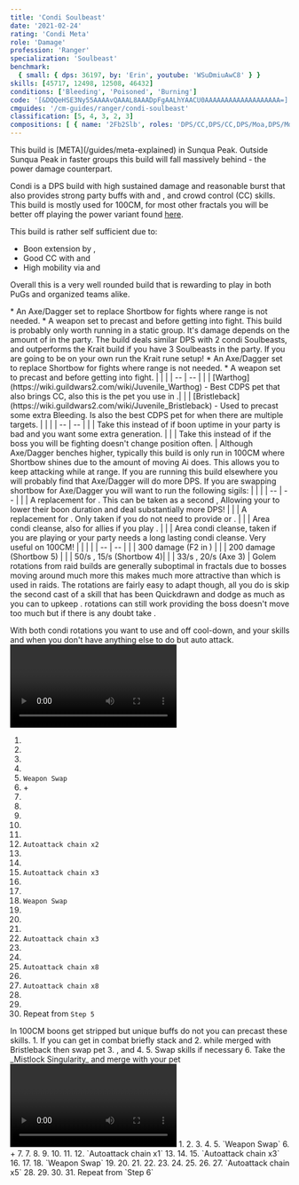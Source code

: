 ```yaml
---
title: 'Condi Soulbeast'
date: '2021-02-24'
rating: 'Condi Meta'
role: 'Damage'
profession: 'Ranger'
specialization: 'Soulbeast'
benchmark:
  { small: { dps: 36197, by: 'Erin', youtube: 'WSuDmiuAwC8' } }
skills: [45717, 12498, 12508, 46432]
conditions: ['Bleeding', 'Poisoned', 'Burning']
code: '[&DQQeHSE3Ny55AAAAvQAAAL8AAADpFgAALhYAACU0AAAAAAAAAAAAAAAAAAA=]'
cmguides: '/cm-guides/ranger/condi-soulbeast'
classification: [5, 4, 3, 2, 3]
compositions: [ { name: '2Fb2Slb', roles: 'DPS/CC,DPS/CC,DPS/Moa,DPS/Moa,DPS/Alacrity/CC', composition: 'Firebrand,Firebrand,Soulbeast,Soulbeast,Renegade' }]
---
```


<Message>
This build is [META](/guides/meta-explained) in Sunqua Peak. Outside Sunqua Peak in faster groups this build will fall massively behind <Specialization name="Soulbeast" text="Power Soulbeast"/> - the power damage counterpart.
</Message>


Condi <Specialization name="Soulbeast"/> is a DPS build with high sustained damage and reasonable burst that also provides strong party buffs with <Skill name="Sun Spirit"/> and <Skill name="One Wolf Pack"/>, and crowd control (CC) skills. This build is mostly used for 100CM, for most other fractals you will be better off playing the power variant found [here](/builds/ranger/power-soulbeast/).


This build is rather self sufficient due to:
- Boon extension by <Trait name="Essence of speed"/>, <Skill name="We heal as one"/> 
- Good CC with <Skill id="46432"/> and <Skill name="Concussion Shot"/>
- High mobility via <Skill name="Instinctive Engage"/> and <Skill name="Quick Shot"/>

Overall this is a very well rounded build that is rewarding to play in both PuGs and organized teams alike. 

<Divider text="Equipment"/>

<Tabs outlined>
<Tab title="Condi Soulbeast Krait">
<Grid>
<GridItem sm="4">
<Armor weight="Medium" helmAffix="Viper" helmRune="Krait" shouldersAffix="Viper" shouldersRune="Krait" coatAffix="Viper" coatRune="Krait" glovesAffix="Viper" glovesRune="Krait" leggingsAffix="Viper" leggingsRune="Krait" bootsAffix="Viper" bootsRune="Krait" helmInfusionId="37130" shouldersInfusionId="37130" coatInfusionId="37130" glovesInfusionId="37130" leggingsInfusionId="37130" bootsInfusionId="37130"/>
</GridItem>

<GridItem sm="4">
<Weapons weapon1MainType="Dagger" weapon1MainAffix="Viper" weapon1MainSigil1="Bursting" weapon1MainSigil1Id="44944" weapon1OffType="Torch" weapon1OffAffix="Viper"  weapon1OffSigil="Earth" weapon1OffSigilId="24560" weapon2MainSigil1Id="44944" weapon2MainSigil2Id="24560" weapon2MainType="Shortbow" weapon2MainAffix="Viper" weapon2MainSigil1="Bursting" weapon2MainSigil2="Earth" weapon1MainInfusion1Id="37130" weapon2MainInfusion1Id="37130" weapon1OffInfusionId="37130" weapon2MainInfusion2Id="37130"/>

<Consumables foodId="92488" utilityId="48917" infusion="Malign +9 Agony Infusion"/>
</GridItem>

<GridItem sm="4">
<BackAndTrinkets backItemAffix="Viper" accessory1Affix="Viper" accessory2Affix="Viper" amuletAffix="Viper" ring1Affix="Viper" ring2Affix="Viper" backItemInfusion1Id="37130" backItemInfusion2Id="37130" accessory1InfusionId="37130" accessory2InfusionId="37130" ring1Infusion1Id="37130" ring1Infusion2Id="37130" ring1Infusion3Id="37130" ring2Infusion1Id="37130" ring2Infusion2Id="37130" ring2Infusion3Id="37130"/>

<Card title="Swap Weapons">
* An Axe/Dagger set to replace Shortbow for fights where range is not needed.
* A weapon set to precast <Item id="24609"/> and <Item id="24599"/> before getting into fight.

</Card>
</GridItem>
</Grid>
</Tab>

<Tab title="Condi Soulbeast Afflicted">
<Message>
This build is probably only worth running in a static group. It's damage depends on the amount of <Specialization name="Soulbeast"/> in the party. The build deals similar DPS with 2 condi Soulbeasts, and outperforms the Krait build if you have 3 Soulbeasts in the party. If you are going to be on your own run the Krait rune setup!
</Message>
<Grid>
<GridItem sm="4">
<Armor weight="Medium" helmAffix="Viper" helmRune="Afflicted" shouldersAffix="Viper" shouldersRune="Afflicted" coatAffix="Viper" coatRune="Afflicted" glovesAffix="Viper" glovesRune="Afflicted" leggingsAffix="Viper" leggingsRune="Afflicted" bootsAffix="Viper" bootsRune="Afflicted" helmInfusionId="86113" shouldersInfusionId="86113" coatInfusionId="86113" glovesInfusionId="86113" leggingsInfusionId="86113" bootsInfusionId="86113"/>
</GridItem>

<GridItem sm="4">
<Weapons weapon1MainType="Dagger" weapon1MainAffix="Viper" weapon1MainSigil1="Bursting" weapon1MainSigil1Id="44944" weapon1OffType="Torch" weapon1OffAffix="Viper"  weapon1OffSigil="Malice" weapon1OffSigilId="44950" weapon2MainSigil1Id="44944" weapon2MainSigil2Id="44950" weapon2MainType="Shortbow" weapon2MainAffix="Viper" weapon2MainSigil1="Bursting" weapon2MainSigil2="Malice" weapon1MainInfusion1Id="86113" weapon2MainInfusion1Id="86113" weapon1OffInfusionId="86113" weapon2MainInfusion2Id="86113"/>

<Consumables foodId="92488" utilityId="48917" infusion="Spiteful +9 Agony Infusion"/>
</GridItem>

<GridItem sm="4">
<BackAndTrinkets backItemAffix="Viper" accessory1Affix="Viper" accessory2Affix="Viper" amuletAffix="Viper" ring1Affix="Viper" ring2Affix="Viper" backItemInfusion1Id="86113" backItemInfusion2Id="86113" accessory1InfusionId="86113" accessory2InfusionId="86113" ring1Infusion1Id="86113" ring1Infusion2Id="86113" ring1Infusion3Id="86113" ring2Infusion1Id="86113" ring2Infusion2Id="86113" ring2Infusion3Id="86113"/>

<Card title="Swap Weapons">
* An Axe/Dagger set to replace Shortbow for fights where range is not needed.
* A weapon set to precast <Item id="24609"/> and <Item id="24599"/> before getting into fight.

</Card>
</GridItem>
</Grid>
</Tab>
</Tabs>

<Divider text="Build"/>
<Grid>
<GridItem sm="7">
<Traits traits1Id="33" traits1="Wilderness Survival" traits1SelectedIds="1099,1101,1701" traits2Id="30" traits2="Skirmishing" traits2SelectedIds="1069,1846,1912" traits3Id="55" traits3="Soulbeast" traits3SelectedIds="2071,2161,2128"/>
</GridItem>  
<GridItem sm="5">
<Skills healId="31914" utility1Id="40498" utility2Id="12537" utility3Id="12498" eliteId="45717"/>
<Card title="Pets">
| | |
| -- | -- |
| <Skill id="46432" size="big" disableText/> | [Warthog](https://wiki.guildwars2.com/wiki/Juvenile_Warthog) - Best CDPS pet that also brings CC, also this is the pet you use in <Skill id="42944"/>.|
| <Skill id="45479" size="big" disableText/> | [Bristleback](https://wiki.guildwars2.com/wiki/Juvenile_Bristleback) - Used to precast some extra Bleeding. Is also the best CDPS pet for when there are multiple targets.
</Card>  
</GridItem>
</Grid>

<Divider text="Further information"/>
<Grid>
<GridItem sm="7">
<Card title="Situational Traits">
| | |
| -- | -- |
| <Trait name="Essence of Speed" size="big" disableText/> | Take this instead of <Trait name="Predators Cunning"/> if boon uptime in your party is bad and you want some extra generation. |
| <Trait name="Quickdraw" size="big" disableText/> | Take this instead of <Trait name="Light on your Feet"/> if the boss you will be fighting doesn't change position often. |
</Card>
<Card title="Shortbow vs Axe/Dagger">
Although Axe/Dagger benches higher, typically this build is only run in 100CM where Shortbow shines due to the amount of moving Ai does. This allows you to keep attacking while at range. If you are running this build elsewhere you will probably find that Axe/Dagger will do more DPS. If you are swapping shortbow for Axe/Dagger you will want to run the following sigils:
<Weapons unembossed weapon1MainType="Axe" weapon1MainAffix="Viper" weapon1MainSigil1="Bursting" weapon1MainSigil1Id="44944" weapon1OffType="Dagger" weapon1OffAffix="Viper"  weapon1OffSigil="Earth" weapon1OffSigilId="24560"/>
</Card>
</GridItem> 
<GridItem sm="5">
<Card title="Situational Skills">
| | |
| -- | -- |
| <Skill name="Moa Stance" size="big" disableText/> | A replacement for <Skill name="Sun Spirit"/>. This can be taken as a second <Specialization name="Soulbeast"/>, Allowing your <Specialization name="Renegade"/> to lower their boon duration and deal substantially more DPS! |
| <Skill name="Vipers Nest" size="big" disableText/> | A replacement for <Skill name="Sun Spirit"/>. Only taken if you do not need to provide <Skill name="Sun Spirit"/> or <Skill name="Moa Stance"/>. |
| <Skill name="Bear stance" size="big" disableText/> | Area condi cleanse, also for allies if you play <Trait name="leaderofthepack"/>. |
| <Skill name="Healing Spring" size="big" disableText/> | Area condi cleanse, taken if you are playing <Trait name="Oppressivesuperiority"/> or your party needs a long lasting condi cleanse. Very useful on 100CM! |
</Card>
<Card title="Defiance Bar Damage">
| | |
| -- | -- |
| <Skill id="46432" size="big" disableText/> | 300 damage (F2 in <Skill id="42944"/>) |
| <Skill id="12508" size="big" disableText/> | 200 damage (Shortbow 5) |
| <Skill id="12507" size="big" disableText/> | 50/s <Condition name="Immobile"/>, 15/s <Condition name="Crippled"/> (Shortbow 4)|
| <Skill id="12490" size="big" disableText/> | 33/s <Condition name="Chilled"/>, 20/s <Condition name="Weakness"/> (Axe 3) |
</Card>
</GridItem> 
</Grid>


<Divider text="Rotation / Skill usage"/>
<Grid>
<GridItem sm="6">
<Card title="Information">
<Specialization name="Soulbeast"/> Golem rotations from raid builds are generally suboptimal in fractals due to bosses moving around much more this makes <Trait name="Light on your Feet"/> much more attractive than <Trait name="Quickdraw"/> which is used in raids. The rotations are fairly easy to adapt though, all you do is skip the second cast of a skill that has been Quickdrawn and dodge as much as you can to upkeep <Trait name="Light on your Feet"/>. <Trait name="Quickdraw"/> rotations can still work providing the boss doesn't move too much but if there is any doubt take <Trait name="Light on your Feet"/>.

With both condi rotations you want to use <Skill name="Vulture Stance"/> and <Skill name="Sharpening Stone"/> off cool-down, and your <Skill id="42944"/> skills and <Skill name="Vipers Nest"/> when you don't have anything else to do but auto attack.
</Card>
<Card title=" Shortbow Golem Rotation">
<Video youtube="DblomOq_n2U" caption="by Leder [SC] "/>
</Card>
<Card title="Shortbow Golem Rotation">
1. <Skill name="Vipers Nest"/>
2. <Skill name="One Wolf Pack"/>
3. <Skill name="Poison Volley"/> 
4. <Skill name="Crippling Shot"/> 
5. `Weapon Swap` 
6. <Skill name="Vulture Stance"/> + <Skill name="Sharpening Stone"/>
7. <Skill name="Bonfire"/>
7. <Skill name="Double Arc"/> 
8. <Skill name="Throw Torch"/> 
9. <Skill id="44514"/>
10. <Skill name="Primal Cry"/>
11. `Autoattack chain x2`
12. <Skill name="Double Arc"/>
13. <Skill name="Bonfire"/>
14. `Autoattack chain x3`
15. <Skill name="Double Arc"/> 
16. <Skill name="Throw Torch"/>  
17. `Weapon Swap`
18. <Skill name="Poison Volley"/> 
19. <Skill name="Crippling Shot"/>
20. <Skill name="Concussion Shot"/>
21. `Autoattack chain x3`
22. <Skill id="44514"/>
23. <Skill name="Poison Volley"/>
24. `Autoattack chain x8`
25. <Skill name="Primal Cry"/>
26. `Autoattack chain x8`
27. <Skill name="Poison Volley"/>
28. <Skill name="Crippling Shot"/>
29. Repeat from `Step 5`

</Card>
</GridItem>

<GridItem sm="6">
<Card title="Precasting">
In 100CM boons get stripped but unique buffs do not you can precast these skills.
1. If you can get in combat briefly stack <Item id="24609"/> and <Item id="24599"/>
2. <Skill name="Sharpen Spines"/> while merged with Bristleback then swap pet
3. <Skill name="Moa Stance"/>, <Skill id="12537"/> and <Skill name="Vulture Stance"/> 
4. <Skill name="One Wolf Pack"/>
5. Swap skills if necessary
6. Take the _Mistlock Singularity_ and merge with your pet

</Card>
<Card title="Axe/Dagger Golem Rotation">
<Video youtube="WSuDmiuAwC8" caption="by Eren " />
</Card>
<Card title="Axe/Dagger Golem Rotation">
1. <Skill name="Vipers Nest"/>
2. <Skill name="One Wolf Pack"/>
3. <Skill name="Splitblade"/> 
4. <Skill name="Winters Bite"/> 
5. `Weapon Swap` 
6. <Skill name="Vulture Stance"/> + <Skill name="Sharpening Stone"/>
7. <Skill name="Bonfire"/>
7. <Skill name="Double Arc"/> 
8. <Skill name="Throw Torch"/> 
9. <Skill id="46432"/>
10. <Skill name="Maul"/>
11. <Skill name="Primal Cry"/>
12.  `Autoattack chain x1`
13. <Skill name="Double Arc"/>
14. <Skill name="Bonfire"/>
15. `Autoattack chain x3` 
16. <Skill name="Double Arc"/> 
17. <Skill name="Throw Torch"/> 
18. `Weapon Swap` 
19. <Skill name="Splitblade"/>
20. <Skill name="Winters Bite"/>
21. <Skill name="Stalkers Strike"/>
22. <Skill name="Crippling Talon"/>
23. <Skill name="Splitblade"/>
24. <Skill name="Maul"/>
25. <Skill name="Vipers Nest"/>
26. <Skill name="Crippling Talon"/>
27. `Autoattack chain x5`
28. <Skill name="Primal Cry"/>
29. <Skill name="Splitblade"/>
30. <Skill name="Stalkers Strike"/>
31. Repeat from `Step 6`

</Card>
</GridItem>
</Grid>
